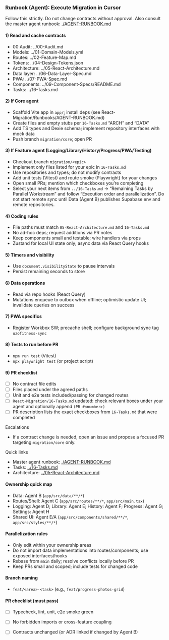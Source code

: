 ### Runbook (Agent): Execute Migration in Cursor

Follow this strictly. Do not change contracts without approval. Also consult the master agent runbook: [./AGENT-RUNBOOK.md](./AGENT-RUNBOOK.md)

#### 1) Read and cache contracts
- 00 Audit: ../00-Audit.md
- Models: ../01-Domain-Models.yml
- Routes: ../02-Feature-Map.md
- Tokens: ../04-Design-Tokens.json
- Architecture: ../05-React-Architecture.md
- Data layer: ../06-Data-Layer-Spec.md
- PWA: ../07-PWA-Spec.md
- Components: ../09-Component-Specs/README.md
- Tasks: ../16-Tasks.md

#### 2) If Core agent
- Scaffold Vite app in `app/`; install deps (see React-Migration/Runbooks/AGENT-RUNBOOK.md)
- Create files and empty stubs per `16-Tasks.md` “ARCH” and “DATA”
- Add TS types and Dexie schema; implement repository interfaces with mock data
- Push branch `migration/core`; open PR

#### 3) If Feature agent (Logging/Library/History/Progress/PWA/Testing)
- Checkout branch `migration/<epic>`
- Implement only files listed for your epic in `16-Tasks.md`
- Use repositories and types; do not modify contracts
- Add unit tests (Vitest) and route smoke (Playwright) for your changes
- Open small PRs; mention which checkboxes you’re completing
- Select your next items from `../16-Tasks.md` → “Remaining Tasks by Parallel Workstream” and follow “Execution order and parallelization”. Do not start remote sync until Data (Agent B) publishes Supabase env and remote repositories.

#### 4) Coding rules
- File paths must match `05-React-Architecture.md` and `16-Tasks.md`
- No ad-hoc deps; request additions via PR notes
- Keep components small and testable; wire handlers via props
- Zustand for local UI state only; async data via React Query hooks

#### 5) Timers and visibility
- Use `document.visibilityState` to pause intervals
- Persist remaining seconds to store

#### 6) Data operations
- Read via repo hooks (React Query)
- Mutations enqueue to outbox when offline; optimistic update UI; invalidate queries on success

#### 7) PWA specifics
- Register Workbox SW; precache shell; configure background sync tag `uzofitness-sync`

#### 8) Tests to run before PR
- `npm run test` (Vitest)
- `npx playwright test` (or project script)

#### 9) PR checklist
- [ ] No contract file edits
- [ ] Files placed under the agreed paths
- [ ] Unit and e2e tests included/passing for changed routes
- [ ] `React-Migration/16-Tasks.md` updated: check relevant boxes under your agent and optionally append `(PR #<number>)`
- [ ] PR description lists the exact checkboxes from `16-Tasks.md` that were completed

Escalations
- If a contract change is needed, open an issue and propose a focused PR targeting `migration/core` only.

Quick links
- Master agent runbook: [./AGENT-RUNBOOK.md](./AGENT-RUNBOOK.md)
- Tasks: [../16-Tasks.md](../16-Tasks.md)
- Architecture: [../05-React-Architecture.md](../05-React-Architecture.md)

#### Ownership quick map
- Data: Agent B (`app/src/data/**/*`)
- Routes/Shell: Agent C (`app/src/routes/**/*`, `app/src/main.tsx`)
- Logging: Agent D; Library: Agent E; History: Agent F; Progress: Agent G; Settings: Agent H
- Shared UI: Agent E/A (`app/src/components/shared/**/*`, `app/src/styles/**/*`)

#### Parallelization rules
- Only edit within your ownership areas
- Do not import data implementations into routes/components; use exposed interfaces/hooks
- Rebase from `main` daily; resolve conflicts locally before PR
- Keep PRs small and scoped; include tests for changed code

#### Branch naming
- `feat/<area>-<task>` (e.g., `feat/progress-photos-grid`)

#### PR checklist (must pass)
- [ ] Typecheck, lint, unit, e2e smoke green
- [ ] No forbidden imports or cross-feature coupling
- [ ] Contracts unchanged (or ADR linked if changed by Agent B)


